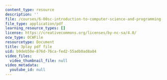 ```yaml
---
content_type: resource
description: ''
file: /courses/6-00sc-introduction-to-computer-science-and-programming-spring-2011/b9deb50e876d76cafed255adb0ad8a84_yVkt3Px4KHA.pdf
file_type: application/pdf
learning_resource_types: []
license: https://creativecommons.org/licenses/by-nc-sa/4.0/
ocw_type: OCWFile
resourcetype: Document
title: 3play pdf file
uid: b9deb50e-876d-76ca-fed2-55adb0ad8a84
video_files:
  video_thumbnail_file: null
video_metadata:
  youtube_id: null
---
```

